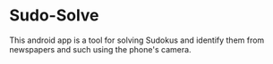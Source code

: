 # Sudo-Solve
This android app is a tool for solving Sudokus and identify them from newspapers and such using the phone's camera.
